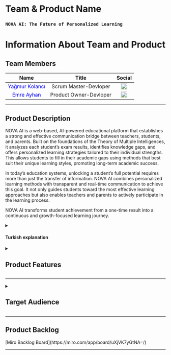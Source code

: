   # **Team & Product Name**

  ### **`NOVA AI: The Future of Personalized Learning`**

  # Information About Team and Product


## Team Members

| Name | Title | Social |
|:-------:| :-----:| :--------:|
| <a href="https://github.com/yagmur-kolanc" style="text-decoration:none; color:blue;">Yağmur Kolancı</a> | Scrum Master-Devloper | [<img src="https://upload.wikimedia.org/wikipedia/commons/c/ca/LinkedIn_logo_initials.png" alt="LinkedIn" width="20"/>](https://https://www.linkedin.com/in/ya%C4%9Fmur-kolanc%C4%B1/) |
| <a href="https://github.com/emreayhn" style="text-decoration:none; color:blue;">Emre Ayhan</a> | Product Owner-Devloper | [<img src="https://upload.wikimedia.org/wikipedia/commons/c/ca/LinkedIn_logo_initials.png" alt="LinkedIn" width="20"/>](https://www.linkedin.com/in/emre-ayhan-/) |



---

  <summary><h2>Product Description</h2></summary>

NOVA AI is a web-based, AI-powered educational platform that establishes a strong and effective communication bridge between teachers, students, and parents. Built on the foundations of the Theory of Multiple Intelligences, it analyzes each student’s exam results, identifies knowledge gaps, and offers personalized learning strategies tailored to their individual strengths. This allows students to fill in their academic gaps using methods that best suit their unique learning styles, promoting long-term academic success.

In today’s education systems, unlocking a student’s full potential requires more than just the transfer of information. NOVA AI combines personalized learning methods with transparent and real-time communication to achieve this goal. It not only guides students toward the most effective learning approaches but also enables teachers and parents to actively participate in the learning process.

NOVA AI transforms student achievement from a one-time result into a continuous and growth-focused learning journey.

  <details>
    <summary><h4>Turkish explanation</h4></summary>

NOVA AI, öğretmen, öğrenci ve veli arasında güçlü ve etkili bir iletişim ağı kuran, yapay zeka destekli web tabanlı bir eğitim platformudur. Çoklu Zeka Kuramı temel alınarak geliştirilen altyapısı sayesinde, her öğrencinin sınav sonuçlarını analiz eder; eksik olduğu konuları belirler ve bireysel güçlü yönlerine uygun kişiselleştirilmiş öğrenme stratejileri sunar. Böylece öğrenci, kendi öğrenme stiline en uygun yöntemle eksiklerini tamamlayabilir ve akademik başarısını sürdürülebilir şekilde artırabilir.

Günümüz eğitim sistemlerinde öğrenci potansiyelini en üst düzeye çıkarmak yalnızca bilgi aktarmakla sınırlı değildir. NOVA AI, bu hedefe ulaşmak için kişiye özel öğrenme yöntemlerini, şeffaf ve gerçek zamanlı iletişimle birleştirir. Öğrencilerin doğru öğrenme yollarına ulaşmasını sağlarken, öğretmen ve velilerin de sürece aktif katılımını mümkün kılar.

NOVA AI, öğrenci başarısını anlık bir sonuçtan çıkarıp, sürekli gelişimi odağına alan bir öğrenme sürecine dönüştürür.


    
  </details>
  
<details>
 
<summary><h2>Product Features</h2></summary>

- **Multiple Intelligence Integration:** Personalized study recommendations tailored to each student’s intelligence type.  
- **Performance Tracking:** Detailed student performance analysis based on teacher-input exam results.  
- **AI-Powered Suggestions:** Identifies weak topics from incorrect answers and suggests effective learning methods.  
- **Instant Parent Notifications:** Provides real-time updates to parents about their child’s weaknesses and recommended study plans.  
- **Continuous Feedback & Motivation:** Encourages students with progress tracking, smart feedback, and motivational success stories.

  <details>
    <summary><h4>Turkish explanation</h4></summary>
   ## Ürün Özellikleri

   - **Çoklu Zeka Entegrasyonu:** Her öğrencinin zeka tipine göre kişiselleştirilmiş çalışma önerileri.  
  - **Performans Takibi:** Öğretmenlerin girdiği sınav sonuçlarına dayalı detaylı öğrenci performans analizi.  
    - **Yapay Zeka Destekli Öneriler:** Yanlış cevaplardan eksik konuları tespit eder ve etkili öğrenme yöntemleri önerir.  
   - **Anlık Veli Bildirimleri:** Velilere, çocuklarının eksikleri ve önerilen çalışma planları hakkında gerçek zamanlı bilgi      verir.  
    - **Sürekli Geri Bildirim ve Motivasyon:** İlerleme takibi, akıllı geri bildirimler ve motivasyon sağlayan başarı     hikayeleri ile öğrenciyi teşvik eder
  
  </details>

</details>

---
<details>
  <summary><h2>Target Audience</h2></summary>


**NOVA AI** is designed for three main user groups involved in the education process:

###  Parents  
Parents who want to clearly understand their child’s weaknesses in exams and learn how to support their learning more effectively.

###  Teachers  
Subject teachers who need to track students’ exam results by topic and provide quick, personalized feedback to parents with the help of AI.

### Educational Institutions  
Schools, learning centers, and education professionals who aim to monitor student progress with data-driven insights and enhance communication with parents through digital tools.
<details>
    <summary><h4>Turkish explanation</h4></summary>
 
**NOva AI**, eğitim sürecinde rol alan üç temel kullanıcı grubuna odaklanır:  

### Veliler  
Çocuğunun sınavlardaki eksiklerini açıkça görmek ve nasıl destek olacağını öğrenmek isteyen ebeveynler.  
### Öğretmenler   
Öğrencilerinin sınav sonuçlarını konu bazlı takip etmek ve velilere kişiselleştirilmiş geri bildirim sunmak isteyen branş öğretmenleri. 
###  Eğitim Kurumları 
 Öğrenci gelişimini veriye dayalı izlemek ve veli iletişimini dijitalleştirmek isteyen okullar ve özel öğretim kurumları.  

 </details>
  
</details>

---
<summary><h2>Product Backlog</h2></summary>
[Miro Backlog Board](https://miro.com/app/board/uXjVK7yGtNA=/)

</details>

---

 

